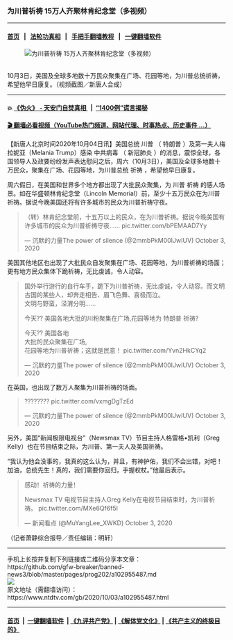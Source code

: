 ### 为川普祈祷 15万人齐聚林肯纪念堂（多视频）
------------------------

#### [首页](https://github.com/gfw-breaker/banned-news3/blob/master/README.md) &nbsp;&nbsp;|&nbsp;&nbsp; [法轮功真相](https://github.com/begood0513/basic/blob/master/README.md)  &nbsp;&nbsp;|&nbsp;&nbsp; [手把手翻墙教程](https://github.com/gfw-breaker/guides/wiki)  &nbsp;&nbsp;|&nbsp;&nbsp; [一键翻墙软件](https://github.com/gfw-breaker/nogfw/blob/master/README.md)  



<div><div class="featured_image">
 <figure>
  <img alt="为川普祈祷 15万人齐聚林肯纪念堂（多视频）" src="https://i.ntdtv.com/assets/uploads/2020/10/pray-800x450.jpg"/>
 </figure><br/>
 <span class="caption">
  10月3日，美国及全球多地数十万民众聚集在广场、花园等地，为川普总统祈祷，希望他早日康复。（视频截图／新唐人合成）
 </span>
</div>
</div><hr/>

#### 💥 [《伪火》 - 天安门自焚真相 ](http://158.247.195.190:10000/videos/blog/weihuo.html)&nbsp; |&nbsp; [“1400例”谎言揭秘  ](http://158.247.195.190:10000/videos/blog/jiexi1400.html)

#### [ 🎬  翻墙必看视频（YouTube热门频道、网站代理、时事热点、历史事件 ...）](https://github.com/gfw-breaker/links/blob/master/banned.md)

<div><div class="post_content" itemprop="articleBody">
 <p>
  【新唐人北京时间2020年10月04日讯】美国总统
  <ok href="https://www.ntdtv.com/gb/川普.htm">
   川普
  </ok>
  （
  <ok href="https://www.ntdtv.com/gb/特朗普.htm">
   特朗普
  </ok>
  ）及第一夫人梅拉妮亚（Melania Trump）感染
  <ok href="https://www.ntdtv.com/gb/中共病毒.htm">
   中共病毒
  </ok>
  （
  <ok href="https://www.ntdtv.com/gb/新冠肺炎.htm">
   新冠肺炎
  </ok>
  ）的消息，震惊全球，各国领导人及政要纷纷发声表达慰问之后，周六（10月3日），美国及全球多地数十万民众，聚集在广场、花园等地，为川普总统
  <ok href="https://www.ntdtv.com/gb/祈祷.htm">
   祈祷
  </ok>
  ，希望他早日康复。
 </p>
 <p>
  周六假日，在美国和世界多个地方都出现了大批民众聚集，为
  <ok href="https://www.ntdtv.com/gb/川普.htm">
   川普
  </ok>
  <ok href="https://www.ntdtv.com/gb/祈祷.htm">
   祈祷
  </ok>
  的感人场景。如在华盛顿林肯纪念堂（Lincoln Memorial）前，至少十五万民众在为川普祈祷。据说今晚美国还将有许多城市的民众为川普祈祷守夜。
 </p>
 <blockquote class="twitter-tweet" data-dnt="true" data-width="500">
  <p dir="ltr" lang="zh">
   （转）林肯纪念堂前，十五万以上的民众，在为川普祈祷。据说今晚美国有许多城市的民众为川普祈祷守夜……
   <ok href="https://t.co/bPEMAAD7Yy">
    pic.twitter.com/bPEMAAD7Yy
   </ok>
  </p>
  <p>
   — 沉默的力量The power of silence (@2mmbPkM00IJwIUV)
   <ok href="https://twitter.com/2mmbPkM00IJwIUV/status/1312357807438651394?ref_src=twsrc%5Etfw">
    October 3, 2020
   </ok>
  </p>
 </blockquote>
 <p>
  <script async="" charset="utf-8" src="https://platform.twitter.com/widgets.js">
  </script>
 </p>
 <p>
  <p>
   美国其他地区也出现了大批民众自发聚集在广场、花园等地，为川普祈祷的场面；更有地方民众集体下跪祈祷，无比虔诚，令人动容。
  </p>
  <blockquote class="twitter-tweet" data-dnt="true" data-width="500">
   <p dir="ltr" lang="zh">
    国外举行游行的自行车手，跪下为川普祈祷，无比虔诚，令人动容。而文明古国的某些人，却奔走相告、眉飞色舞、喜极而泣。
    <br/>
    文明与野蛮，泾渭分明……
   </p>
   <p>
    今天?? 美国各地大批的川粉聚集在广场,花园等地为
    <ok href="https://www.ntdtv.com/gb/特朗普.htm">
     特朗普
    </ok>
    祈祷?
   </p>
   <p>
    今天?? 美国各地
    <br/>
    大批的民众聚集在广场,
    <br/>
    花园等地为川普祈祷；这就是民意！
    <ok href="https://t.co/Yvn2HkCYq2">
     pic.twitter.com/Yvn2HkCYq2
    </ok>
   </p>
   <p>
    — 沉默的力量The power of silence (@2mmbPkM00IJwIUV)
    <ok href="https://twitter.com/2mmbPkM00IJwIUV/status/1312276040962760705?ref_src=twsrc%5Etfw">
     October 3, 2020
    </ok>
   </p>
  </blockquote>
  <p>
   <script async="" charset="utf-8" src="https://platform.twitter.com/widgets.js">
   </script>
  </p>
  <p>
   <p>
    在英国，也出现了数万人聚集为川普祈祷的场面。
   </p>
   <blockquote class="twitter-tweet" data-dnt="true" data-width="500">
    <p dir="ltr" lang="und">
     ????????
     <ok href="https://t.co/vxmgDgTzEd">
      pic.twitter.com/vxmgDgTzEd
     </ok>
    </p>
    <p>
     — 沉默的力量The power of silence (@2mmbPkM00IJwIUV)
     <ok href="https://twitter.com/2mmbPkM00IJwIUV/status/1312363745943879680?ref_src=twsrc%5Etfw">
      October 3, 2020
     </ok>
    </p>
   </blockquote>
   <p>
    <script async="" charset="utf-8" src="https://platform.twitter.com/widgets.js">
    </script>
   </p>
   <p>
    <p>
     另外，美国“新闻极限电视台”（Newsmax TV）节目主持人格雷格•凯利（Greg Kelly）也在节目结束之际，为川普、第一夫人及美国祈祷。
    </p>
    <p>
     “我认为他会没事的，我真的这么认为，并且，有神护佑，我们不会出错，对吧！加油，总统先生！真的，我们需要你回归，手握权杖。”他最后表示。
    </p>
    <blockquote class="twitter-tweet" data-dnt="true" data-width="500">
     <p dir="ltr" lang="zh">
      感动！祈祷的力量！
     </p>
     <p>
      Newsmax TV 电视节目主持人Greg Kelly在电视节目结束时，为川普祈祷。
      <ok href="https://t.co/MXe6Qf6f5l">
       pic.twitter.com/MXe6Qf6f5l
      </ok>
     </p>
     <p>
      — 新闻看点 (@MuYangLee_XWKD)
      <ok href="https://twitter.com/MuYangLee_XWKD/status/1312402468727390209?ref_src=twsrc%5Etfw">
       October 3, 2020
      </ok>
     </p>
    </blockquote>
    <p>
     <script async="" charset="utf-8" src="https://platform.twitter.com/widgets.js">
     </script>
    </p>
    <p>
     <p>
      （记者萧静综合报导／责任编辑：明轩）
     </p>
     <div class="single_ad">
     </div>
    </p>
   </p>
  </p>
 </p>
</div>
</div>
<hr/>
手机上长按并复制下列链接或二维码分享本文章：<br/>
https://github.com/gfw-breaker/banned-news3/blob/master/pages/prog202/a102955487.md <br/>
<a href='https://github.com/gfw-breaker/banned-news3/blob/master/pages/prog202/a102955487.md'><img src='https://github.com/gfw-breaker/banned-news3/blob/master/pages/prog202/a102955487.md.png'/></a> <br/>
原文地址（需翻墙访问）：https://www.ntdtv.com/gb/2020/10/03/a102955487.html


------------------------
#### [首页](https://github.com/gfw-breaker/banned-news3/blob/master/README.md) &nbsp;|&nbsp; [一键翻墙软件](https://github.com/gfw-breaker/nogfw/blob/master/README.md) &nbsp;| [《九评共产党》](https://github.com/gfw-breaker/9ping.md/blob/master/README.md#九评之一评共产党是什么) | [《解体党文化》](https://github.com/gfw-breaker/jtdwh.md/blob/master/README.md) | [《共产主义的终极目的》](https://github.com/gfw-breaker/gczydzjmd.md/blob/master/README.md)


<img src='http://gfw-breaker.win/banned-news3/pages/prog202/a102955487.md' width='0px' height='0px'/>